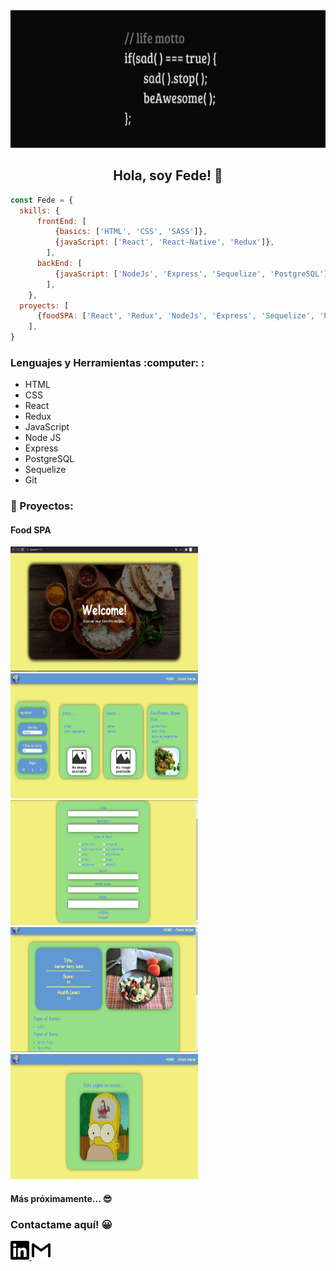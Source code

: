 <img src="./images/life-motto.png" alt="life motto" width="100%" height="220px"/>

<h2 align="center"> Hola, soy Fede! 👋 </h2>

```js
const Fede = {
  skills: {
      frontEnd: [
          {basics: ['HTML', 'CSS', 'SASS']},
          {javaScript: ['React', 'React-Native', 'Redux']},
        ],
      backEnd: [
          {javaScript: ['NodeJs', 'Express', 'Sequelize', 'PostgreSQL']},
        ],
    },
  proyects: [
      {foodSPA: ['React', 'Redux', 'NodeJs', 'Express', 'Sequelize', 'PostgreSQL']},
    ],
}
```
<div>
  <h3> Lenguajes y Herramientas :computer: : </h3>
  <ul>
    <li> HTML </li>
    <li> CSS </li>
    <li> React </li>
    <li> Redux </li>
    <li> JavaScript </li>
    <li> Node JS </li>
    <li> Express </li>
    <li> PostgreSQL </li>
    <li> Sequelize </li>
    <li> Git </li>
  </ul>
</div>

<div>
  <h3> 📍 Proyectos: </h3>
  <div>
    <h4> Food SPA </h4>
    <span> <img src="./images/food/land.jpg" alt="landing page" width="300px" height="200px" /> </span>
    <span> <img src="./images/food/home.jpg" alt="home" width="300px" height="200px" /> </span>
    <span> <img src="./images/food/form.jpg" alt="form" width="300px" height="200px" /> </span>
    <span> <img src="./images/food/details.jpg" alt="recipe details" width="300px" height="200px" /> </span>
    <span> <img src="./images/food/error.jpg" alt="error" width="300px" height="200px" /> </span>
  </div>
  <h4> Más próximamente... 😎 </h4>
</div>

<div>
  <h3> Contactame aquí! 😀 </h3>
  <a href="https://www.linkedin.com/in/federico-garcia-full-stack-developer/" 
     target="_blank"
     title="LinkedIn"
     > 
     <img src="./images/linkedin.svg" alt="LinkdIn" height="30" width="30"/> 
  </a>
  <a href="mailto:garcia.fed3rico@gmail.com" 
     target="_blank"
     title="Gmail"  
     > 
     <img src="./images/gmail.svg" alt="Gmail" height="30" width="30"/>
  </a>
</div>